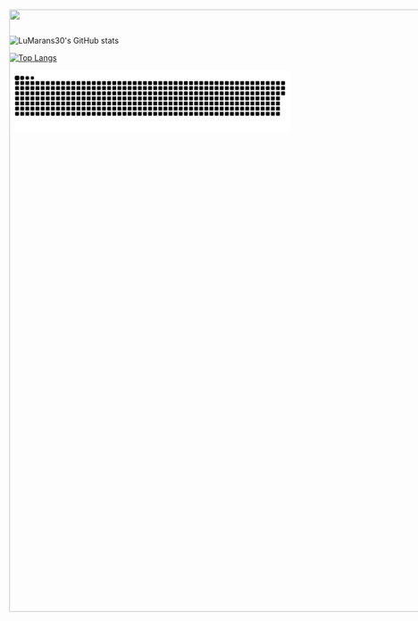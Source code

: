 ![LuMarans30's GitHub stats](https://github-readme-stats.vercel.app/api?username=LuMarans30&show_icons=true&theme=dracula)

[![Top Langs](https://github-readme-stats.vercel.app/api/top-langs/?username=LuMarans30&layout=compact)](https://github.com/LuMarans30/github-readme-stats)

<picture>
	<source media="(prefers-color-scheme: dark)" srcset="github-contribution-grid-snake-dark.svg">
	<source media="(prefers-color-scheme: light)" srcset="github-contribution-grid-snake.svg">
	<img alt="github-snake" src="github-contribution-grid-snake.svg">
</picture>
  
<div style="position: absolute; top:0px; bottom:0px; width: 100%" align="center">
	<br>
	<a href="#">
		<img width="1920px" height="1080px" src="https://64.media.tumblr.com/f74d7cc35e3c4ed6fc11f560fe38b2a7/tumblr_inline_ny82m7qGH41ro20i7_540.gif">
	</a>
	<br>
</div>
